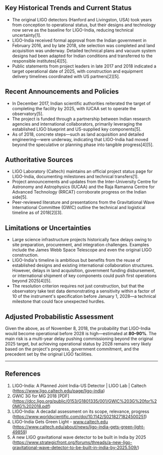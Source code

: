 ## Key Historical Trends and Current Status

- The original LIGO detectors (Hanford and Livingston, USA) took years from conception to operational status, but their designs and technology now serve as the baseline for LIGO-India, reducing technical uncertainty[1].
- LIGO-India received formal approval from the Indian government in February 2016, and by late 2018, site selection was completed and land acquisition was underway. Detailed technical plans and vacuum system designs had been adapted for Indian conditions and transferred to the responsible institutes[4][5].
- Public statements from project leaders in late 2017 and 2018 indicated a target operational date of 2025, with construction and equipment delivery timelines coordinated with US partners[2][5].

## Recent Announcements and Policies

- In December 2017, Indian scientific authorities reiterated the target of completing the facility by 2025, with IUCAA set to operate the observatory[5].
- The project is funded through a partnership between Indian research agencies and international collaborators, primarily leveraging the established LIGO blueprint and US-supplied key components[5].
- As of 2018, concrete steps—such as land acquisition and detailed engineering—were underway, indicating that LIGO-India had moved beyond the speculative or planning phase into tangible progress[4][5].

## Authoritative Sources

- LIGO Laboratory (Caltech) maintains an official project status page for LIGO-India, documenting milestones and technical transfers[1].
- Project announcements and updates from the Inter-University Centre for Astronomy and Astrophysics (IUCAA) and the Raja Ramanna Centre for Advanced Technology (RRCAT) corroborate progress on the Indian side[5].
- Peer-reviewed literature and presentations from the Gravitational Wave International Committee (GWIC) outline the technical and logistical timeline as of 2018[2][3].

## Limitations or Uncertainties

- Large science infrastructure projects historically face delays owing to site preparation, procurement, and integration challenges. Examples include the James Webb Space Telescope and even the original LIGO construction.
- LIGO-India's timeline is ambitious but benefits from the reuse of established designs and existing international collaboration structures. However, delays in land acquisition, government funding disbursement, or international shipment of key components could push first operations beyond 2025[4][5].
- The resolution criterion requires not just construction, but that the observatory take test data demonstrating a sensitivity within a factor of 10 of the instrument's specification before January 1, 2028—a technical milestone that could face unexpected hurdles.

## Adjusted Probabilistic Assessment

Given the above, as of November 8, 2018, the probability that LIGO-India would become operational before 2028 is high—estimated at **80–90%**. The main risk is a multi-year delay pushing commissioning beyond the original 2025 target, but achieving operational status by 2028 remains very likely based on the project's progress, government commitment, and the precedent set by the original LIGO facilities.

---

## References
1. LIGO-India: A Planned Joint India-US Detector | LIGO Lab | Caltech (https://www.ligo.caltech.edu/page/ligo-india)
2. GWIC 3G for MG 2018 [PDF] (https://dcc.ligo.org/public/0153/G1801335/001/GWIC%203G%20for%20MG%202018.pdf)
3. LIGO-India: A decadal assessment on its scope, relevance, progress (https://www.worldscientific.com/doi/10.1142/S0218271824500251)
4. LIGO-India Gets Green Light - www.caltech.edu (https://www.caltech.edu/about/news/ligo-india-gets-green-light-49859)
5. A new LIGO gravitational wave detector to be built in India by 2025 (https://www.strategicfront.org/forums/threads/a-new-ligo-gravitational-wave-detector-to-be-built-in-india-by-2025.509/)